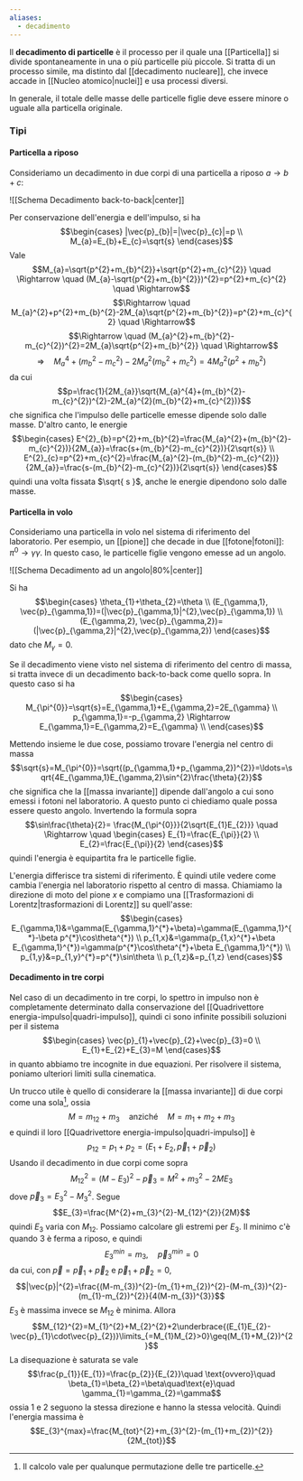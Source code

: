 ```yaml
---
aliases:
  - decadimento
---
```

Il **decadimento di particelle** è il processo per il quale una [[Particella]] si divide spontaneamente in una o più particelle più piccole. Si tratta di un processo simile, ma distinto dal [[decadimento nucleare]], che invece accade in [[Nucleo atomico|nuclei]] e usa processi diversi.

In generale, il totale delle masse delle particelle figlie deve essere minore o uguale alla particella originale.
### Tipi
#### Particella a riposo
Consideriamo un decadimento in due corpi di una particella a riposo $a \rightarrow b+c$:

![[Schema Decadimento back-to-back|center]]

Per conservazione dell'energia e dell'impulso, si ha
$$\begin{cases}
|\vec{p}_{b}|=|\vec{p}_{c}|=p \\
M_{a}=E_{b}+E_{c}=\sqrt{s}
\end{cases}$$
Vale
$$M_{a}=\sqrt{p^{2}+m_{b}^{2}}+\sqrt{p^{2}+m_{c}^{2}} \quad \Rightarrow \quad (M_{a}-\sqrt{p^{2}+m_{b}^{2}})^{2}=p^{2}+m_{c}^{2} \quad \Rightarrow$$
$$\Rightarrow \quad M_{a}^{2}+p^{2}+m_{b}^{2}-2M_{a}\sqrt{p^{2}+m_{b}^{2}}=p^{2}+m_{c}^{2} \quad \Rightarrow$$
$$\Rightarrow \quad (M_{a}^{2}+m_{b}^{2}-m_{c}^{2})^{2}=2M_{a}\sqrt{p^{2}+m_{b}^{2}} \quad \Rightarrow$$
$$\Rightarrow \quad M_{a}^{4}+(m_{b}^{2}-m_{c}^{2})-2M_{a}^{2}(m_{b}^{2}+m_{c}^{2})=4M_{a}^{2}(p^{2}+m_{b}^{2})$$
da cui
$$p=\frac{1}{2M_{a}}\sqrt{M_{a}^{4}+(m_{b}^{2}-m_{c}^{2})^{2}-2M_{a}^{2}(m_{b}^{2}+m_{c}^{2})}$$
che significa che l'impulso delle particelle emesse dipende solo dalle masse. D'altro canto, le energie
$$\begin{cases}
E^{2}_{b}=p^{2}+m_{b}^{2}=\frac{M_{a}^{2}+(m_{b}^{2}-m_{c}^{2})}{2M_{a}}=\frac{s+(m_{b}^{2}-m_{c}^{2})}{2\sqrt{s}} \\
E^{2}_{c}=p^{2}+m_{c}^{2}=\frac{M_{a}^{2}-(m_{b}^{2}-m_{c}^{2})}{2M_{a}}=\frac{s-(m_{b}^{2}-m_{c}^{2})}{2\sqrt{s}}
\end{cases}$$
quindi una volta fissata $\sqrt{ s }$, anche le energie dipendono solo dalle masse.
#### Particella in volo
Consideriamo una particella in volo nel sistema di riferimento del laboratorio. Per esempio, un [[pione]] che decade in due [[fotone|fotoni]]: $\pi^{0} \rightarrow \gamma\gamma$. In questo caso, le particelle figlie vengono emesse ad un angolo.

![[Schema Decadimento ad un angolo|80%|center]]

Si ha
$$\begin{cases}
\theta_{1}+\theta_{2}=\theta \\
(E_{\gamma,1}, \vec{p}_{\gamma,1})=(|\vec{p}_{\gamma,1}|^{2},\vec{p}_{\gamma,1}) \\
(E_{\gamma,2}, \vec{p}_{\gamma,2})=(|\vec{p}_{\gamma,2}|^{2},\vec{p}_{\gamma,2})
\end{cases}$$
dato che $M_{\gamma}=0$.

Se il decadimento viene visto nel sistema di riferimento del centro di massa, si tratta invece di un decadimento back-to-back come quello sopra. In questo caso si ha
$$\begin{cases}
M_{\pi^{0}}=\sqrt{s}=E_{\gamma,1}+E_{\gamma,2}=2E_{\gamma} \\
p_{\gamma,1}=-p_{\gamma,2} \Rightarrow E_{\gamma,1}=E_{\gamma,2}=E_{\gamma} \\
\end{cases}$$

Mettendo insieme le due cose, possiamo trovare l'energia nel centro di massa
$$\sqrt{s}=M_{\pi^{0}}=\sqrt{(p_{\gamma,1}+p_{\gamma,2})^{2}}=\ldots=\sqrt{4E_{\gamma,1}E_{\gamma,2}\sin^{2}\frac{\theta}{2}}$$
che significa che la [[massa invariante]] dipende dall'angolo a cui sono emessi i fotoni nel laboratorio. A questo punto ci chiediamo quale possa essere questo angolo. Invertendo la formula sopra
$$\sin\frac{\theta}{2}= \frac{M_{\pi^{0}}}{2\sqrt{E_{1}E_{2}}} \quad \Rightarrow \quad \begin{cases}
E_{1}=\frac{E_{\pi}}{2} \\
E_{2}=\frac{E_{\pi}}{2}
\end{cases}$$
quindi l'energia è equipartita fra le particelle figlie.

L'energia differisce tra sistemi di riferimento. È quindi utile vedere come cambia l'energia nel laboratorio rispetto al centro di massa. Chiamiamo la direzione di moto del pione $x$ e compiamo una [[Trasformazioni di Lorentz|trasformazioni di Lorentz]] su quell'asse:
$$\begin{cases}
E_{\gamma,1}&=\gamma(E_{\gamma,1}^{*}+\beta)=\gamma(E_{\gamma,1}^{*}-\beta p^{*}\cos\theta^{*}) \\
p_{1,x}&=\gamma(p_{1,x}^{*}+\beta E_{\gamma,1}^{*})=\gamma(p^{*}\cos\theta^{*}+\beta E_{\gamma,1}^{*}) \\
p_{1,y}&=p_{1,y}^{*}=p^{*}\sin\theta \\
p_{1,z}&=p_{1,z}
\end{cases}$$
#### Decadimento in tre corpi
Nel caso di un decadimento in tre corpi, lo spettro in impulso non è completamente determinato dalla conservazione del [[Quadrivettore energia-impulso|quadri-impulso]], quindi ci sono infinite possibili soluzioni per il sistema
$$\begin{cases}
\vec{p}_{1}+\vec{p}_{2}+\vec{p}_{3}=0 \\
E_{1}+E_{2}+E_{3}=M
\end{cases}$$
in quanto abbiamo tre incognite in due equazioni. Per risolvere il sistema, poniamo ulteriori limiti sulla cinematica.

Un trucco utile è quello di considerare la [[massa invariante]] di due corpi come una sola[^1], ossia
$$M=m_{12}+m_{3} \quad\text{anziché} \quad M=m_{1}+m_{2}+m_{3}$$
e quindi il loro [[Quadrivettore energia-impulso|quadri-impulso]] è
$$p_{12}=p_{1}+p_{2}=(E_{1}+E_{2},\vec{p}_{1}+\vec{p}_{2})$$
Usando il decadimento in due corpi come sopra
$$M_{12}^{2}=(M-E_{3})^{2}-\vec{p}_{3}=M^{2}+m_{3}^{2}-2ME_{3}$$
dove $\vec{p}_{3}=E_{3}^{2}-M_{3}^{2}$. Segue
$$E_{3}=\frac{M^{2}+m_{3}^{2}-M_{12}^{2}}{2M}$$
quindi $E_{3}$ varia con $M_{12}$. Possiamo calcolare gli estremi per $E_{3}$. Il minimo c'è quando 3 è ferma a riposo, e quindi
$$E_{3}^{min}=m_{3}, \quad \vec{p}_{3}^{min}=0$$
da cui, con $\vec{p}=\vec{p}_{1}+\vec{p}_{2}$ e $\vec{p}_{1}+\vec{p}_{2}=0$,
$$|\vec{p}|^{2}=\frac{(M-m_{3})^{2}-(m_{1}+m_{2})^{2}-(M-m_{3})^{2}-(m_{1}-m_{2})^{2}}{4(M-m_{3})^{3}}$$
$E_{3}$ è massima invece se $M_{12}$ è minima. Allora
$$M_{12}^{2}=M_{1}^{2}+M_{2}^{2}+2\underbrace{(E_{1}E_{2}-\vec{p}_{1}\cdot\vec{p}_{2})}\limits_{=M_{1}M_{2}>0}\geq(M_{1}+M_{2})^{2}$$
La disequazione è saturata se vale
$$\frac{p_{1}}{E_{1}}=\frac{p_{2}}{E_{2}}\quad \text{ovvero}\quad \beta_{1}=\beta_{2}=\beta\quad\text{e}\quad \gamma_{1}=\gamma_{2}=\gamma$$
ossia 1 e 2 seguono la stessa direzione e hanno la stessa velocità. Quindi l'energia massima è
$$E_{3}^{max}=\frac{M_{tot}^{2}+m_{3}^{2}-(m_{1}+m_{2})^{2}}{2M_{tot}}$$

[^1]: Il calcolo vale per qualunque permutazione delle tre particelle.